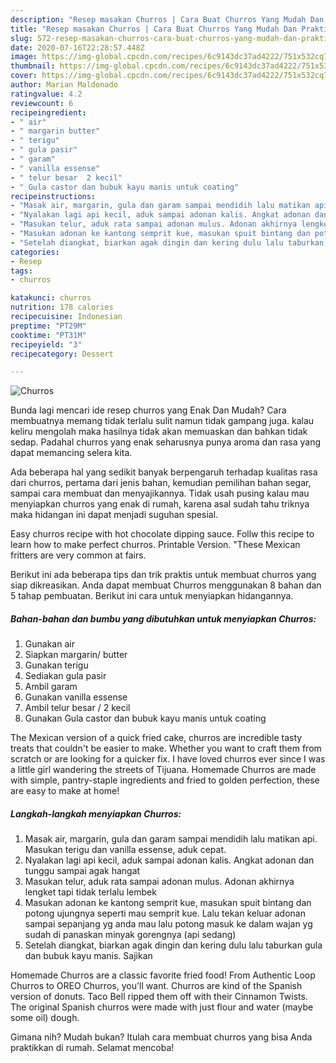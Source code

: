 ```yaml
---
description: "Resep masakan Churros | Cara Buat Churros Yang Mudah Dan Praktis"
title: "Resep masakan Churros | Cara Buat Churros Yang Mudah Dan Praktis"
slug: 572-resep-masakan-churros-cara-buat-churros-yang-mudah-dan-praktis
date: 2020-07-16T22:28:57.448Z
image: https://img-global.cpcdn.com/recipes/6c9143dc37ad4222/751x532cq70/churros-foto-resep-utama.jpg
thumbnail: https://img-global.cpcdn.com/recipes/6c9143dc37ad4222/751x532cq70/churros-foto-resep-utama.jpg
cover: https://img-global.cpcdn.com/recipes/6c9143dc37ad4222/751x532cq70/churros-foto-resep-utama.jpg
author: Marian Maldonado
ratingvalue: 4.2
reviewcount: 6
recipeingredient:
- " air"
- " margarin butter"
- " terigu"
- " gula pasir"
- " garam"
- " vanilla essense"
- " telur besar  2 kecil"
- " Gula castor dan bubuk kayu manis untuk coating"
recipeinstructions:
- "Masak air, margarin, gula dan garam sampai mendidih lalu matikan api. Masukan terigu dan vanilla essense, aduk cepat."
- "Nyalakan lagi api kecil, aduk sampai adonan kalis. Angkat adonan dan tunggu sampai agak hangat"
- "Masukan telur, aduk rata sampai adonan mulus. Adonan akhirnya lengket tapi tidak terlalu lembek"
- "Masukan adonan ke kantong semprit kue, masukan spuit bintang dan potong ujungnya seperti mau semprit kue. Lalu tekan keluar adonan sampai sepanjang yg anda mau lalu potong masuk ke dalam wajan yg sudah di panaskan minyak gorengnya (api sedang)"
- "Setelah diangkat, biarkan agak dingin dan kering dulu lalu taburkan gula dan bubuk kayu manis. Sajikan"
categories:
- Resep
tags:
- churros

katakunci: churros 
nutrition: 178 calories
recipecuisine: Indonesian
preptime: "PT29M"
cooktime: "PT31M"
recipeyield: "3"
recipecategory: Dessert

---
```



![Churros](https://img-global.cpcdn.com/recipes/6c9143dc37ad4222/751x532cq70/churros-foto-resep-utama.jpg)

Bunda lagi mencari ide resep churros yang Enak Dan Mudah? Cara membuatnya memang tidak terlalu sulit namun tidak gampang juga. kalau keliru mengolah maka hasilnya tidak akan memuaskan dan bahkan tidak sedap. Padahal churros yang enak seharusnya punya aroma dan rasa yang dapat memancing selera kita.

Ada beberapa hal yang sedikit banyak berpengaruh terhadap kualitas rasa dari churros, pertama dari jenis bahan, kemudian pemilihan bahan segar, sampai cara membuat dan menyajikannya. Tidak usah pusing kalau mau menyiapkan churros yang enak di rumah, karena asal sudah tahu triknya maka hidangan ini dapat menjadi suguhan spesial.

Easy churros recipe with hot chocolate dipping sauce. Follw this recipe to learn how to make perfect churros. Printable Version. &#34;These Mexican fritters are very common at fairs.


Berikut ini ada beberapa tips dan trik praktis untuk membuat churros yang siap dikreasikan. Anda dapat membuat Churros menggunakan 8 bahan dan 5 tahap pembuatan. Berikut ini cara untuk menyiapkan hidangannya.

<!--inarticleads1-->

##### Bahan-bahan dan bumbu yang dibutuhkan untuk menyiapkan Churros:

1. Gunakan  air
1. Siapkan  margarin/ butter
1. Gunakan  terigu
1. Sediakan  gula pasir
1. Ambil  garam
1. Gunakan  vanilla essense
1. Ambil  telur besar / 2 kecil
1. Gunakan  Gula castor dan bubuk kayu manis untuk coating


The Mexican version of a quick fried cake, churros are incredible tasty treats that couldn&#39;t be easier to make. Whether you want to craft them from scratch or are looking for a quicker fix. I have loved churros ever since I was a little girl wandering the streets of Tijuana. Homemade Churros are made with simple, pantry-staple ingredients and fried to golden perfection, these are easy to make at home! 

<!--inarticleads2-->

##### Langkah-langkah menyiapkan Churros:

1. Masak air, margarin, gula dan garam sampai mendidih lalu matikan api. Masukan terigu dan vanilla essense, aduk cepat.
1. Nyalakan lagi api kecil, aduk sampai adonan kalis. Angkat adonan dan tunggu sampai agak hangat
1. Masukan telur, aduk rata sampai adonan mulus. Adonan akhirnya lengket tapi tidak terlalu lembek
1. Masukan adonan ke kantong semprit kue, masukan spuit bintang dan potong ujungnya seperti mau semprit kue. Lalu tekan keluar adonan sampai sepanjang yg anda mau lalu potong masuk ke dalam wajan yg sudah di panaskan minyak gorengnya (api sedang)
1. Setelah diangkat, biarkan agak dingin dan kering dulu lalu taburkan gula dan bubuk kayu manis. Sajikan


Homemade Churros are a classic favorite fried food! From Authentic Loop Churros to OREO Churros, you&#39;ll want. Churros are kind of the Spanish version of donuts. Taco Bell ripped them off with their Cinnamon Twists. The original Spanish churros were made with just flour and water (maybe some oil) dough. 

Gimana nih? Mudah bukan? Itulah cara membuat churros yang bisa Anda praktikkan di rumah. Selamat mencoba!
